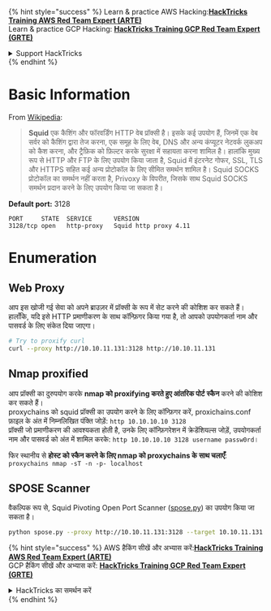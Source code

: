 {% hint style="success" %}
Learn & practice AWS Hacking:<img src="/.gitbook/assets/arte.png" alt="" data-size="line">[**HackTricks Training AWS Red Team Expert (ARTE)**](https://training.hacktricks.xyz/courses/arte)<img src="/.gitbook/assets/arte.png" alt="" data-size="line">\
Learn & practice GCP Hacking: <img src="/.gitbook/assets/grte.png" alt="" data-size="line">[**HackTricks Training GCP Red Team Expert (GRTE)**<img src="/.gitbook/assets/grte.png" alt="" data-size="line">](https://training.hacktricks.xyz/courses/grte)

<details>

<summary>Support HackTricks</summary>

* Check the [**subscription plans**](https://github.com/sponsors/carlospolop)!
* **Join the** 💬 [**Discord group**](https://discord.gg/hRep4RUj7f) or the [**telegram group**](https://t.me/peass) or **follow** us on **Twitter** 🐦 [**@hacktricks\_live**](https://twitter.com/hacktricks\_live)**.**
* **Share hacking tricks by submitting PRs to the** [**HackTricks**](https://github.com/carlospolop/hacktricks) and [**HackTricks Cloud**](https://github.com/carlospolop/hacktricks-cloud) github repos.

</details>
{% endhint %}


# Basic Information

From [Wikipedia](https://en.wikipedia.org/wiki/Squid\_\(software\)):

> **Squid** एक कैशिंग और फॉरवर्डिंग HTTP वेब प्रॉक्सी है। इसके कई उपयोग हैं, जिनमें एक वेब सर्वर को कैशिंग द्वारा तेज करना, एक समूह के लिए वेब, DNS और अन्य कंप्यूटर नेटवर्क लुकअप को कैश करना, और ट्रैफ़िक को फ़िल्टर करके सुरक्षा में सहायता करना शामिल है। हालांकि मुख्य रूप से HTTP और FTP के लिए उपयोग किया जाता है, Squid में इंटरनेट गोफर, SSL, TLS और HTTPS सहित कई अन्य प्रोटोकॉल के लिए सीमित समर्थन शामिल है। Squid SOCKS प्रोटोकॉल का समर्थन नहीं करता है, Privoxy के विपरीत, जिसके साथ Squid SOCKS समर्थन प्रदान करने के लिए उपयोग किया जा सकता है।

**Default port:** 3128
```
PORT     STATE  SERVICE      VERSION
3128/tcp open   http-proxy   Squid http proxy 4.11
```
# Enumeration

## Web Proxy

आप इस खोजी गई सेवा को अपने ब्राउज़र में प्रॉक्सी के रूप में सेट करने की कोशिश कर सकते हैं। हालाँकि, यदि इसे HTTP प्रमाणीकरण के साथ कॉन्फ़िगर किया गया है, तो आपको उपयोगकर्ता नाम और पासवर्ड के लिए संकेत दिया जाएगा।
```bash
# Try to proxify curl
curl --proxy http://10.10.11.131:3128 http://10.10.11.131
```
## Nmap proxified

आप प्रॉक्सी का दुरुपयोग करके **nmap को proxifying करते हुए आंतरिक पोर्ट स्कैन** करने की कोशिश कर सकते हैं।\
proxychains को squid प्रॉक्सी का उपयोग करने के लिए कॉन्फ़िगर करें, proxichains.conf फ़ाइल के अंत में निम्नलिखित पंक्ति जोड़ें: `http 10.10.10.10 3128`\
प्रॉक्सी जो प्रमाणीकरण की आवश्यकता होती है, उनके लिए कॉन्फ़िगरेशन में क्रेडेंशियल्स जोड़ें, उपयोगकर्ता नाम और पासवर्ड को अंत में शामिल करके: `http 10.10.10.10 3128 username passw0rd`।

फिर स्थानीय से **होस्ट को स्कैन करने के लिए nmap को proxychains के साथ चलाएँ**: `proxychains nmap -sT -n -p- localhost`

## SPOSE Scanner

वैकल्पिक रूप से, Squid Pivoting Open Port Scanner ([spose.py](https://github.com/aancw/spose)) का उपयोग किया जा सकता है।
```bash
python spose.py --proxy http://10.10.11.131:3128 --target 10.10.11.131
```
{% hint style="success" %}
AWS हैकिंग सीखें और अभ्यास करें:<img src="/.gitbook/assets/arte.png" alt="" data-size="line">[**HackTricks Training AWS Red Team Expert (ARTE)**](https://training.hacktricks.xyz/courses/arte)<img src="/.gitbook/assets/arte.png" alt="" data-size="line">\
GCP हैकिंग सीखें और अभ्यास करें: <img src="/.gitbook/assets/grte.png" alt="" data-size="line">[**HackTricks Training GCP Red Team Expert (GRTE)**<img src="/.gitbook/assets/grte.png" alt="" data-size="line">](https://training.hacktricks.xyz/courses/grte)

<details>

<summary>HackTricks का समर्थन करें</summary>

* [**सदस्यता योजनाएँ**](https://github.com/sponsors/carlospolop) देखें!
* **हमारे** 💬 [**Discord समूह**](https://discord.gg/hRep4RUj7f) या [**टेलीग्राम समूह**](https://t.me/peass) में शामिल हों या **हमें** **Twitter** 🐦 [**@hacktricks\_live**](https://twitter.com/hacktricks\_live)** पर फॉलो करें।**
* **हैकिंग ट्रिक्स साझा करें और** [**HackTricks**](https://github.com/carlospolop/hacktricks) और [**HackTricks Cloud**](https://github.com/carlospolop/hacktricks-cloud) गिटहब रिपोजिटरी में PRs सबमिट करें।

</details>
{% endhint %}
